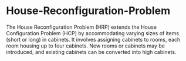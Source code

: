 # House-Reconfiguration-Problem

The House Reconfiguration Problem (HRP) extends the House Configuration Problem (HCP) by accommodating varying sizes of items (short or long) in cabinets. It involves assigning cabinets to rooms, each room housing up to four cabinets. New rooms or cabinets may be introduced, and existing cabinets can be converted into high cabinets.






